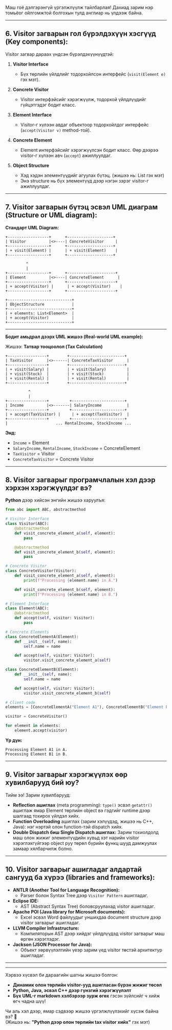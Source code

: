 Маш гоё дэлгэрэнгүй үргэлжлүүлж тайлбарлая! Дахиад зарим нэр томьёог ойлгомжтой болгохын тулд англиар нь үлдээж байна.

---

## 6. **Visitor загварын гол бүрэлдэхүүн хэсгүүд (Key components):**

Visitor загвар дараах үндсэн бүрэлдэхүүнүүдтэй:

1. **Visitor Interface**  
   - Бүх төрлийн үйлдлийг тодорхойлсон интерфейс (`visit(Element e)` гэх мэт).
   
2. **Concrete Visitor**  
   - Visitor интерфэйсийг хэрэгжүүлж, тодорхой үйлдлүүдийг гүйцэтгэдэг бодит класс.
   
3. **Element Interface**  
   - Visitor-г хүлээн авдаг объектоор тодорхойлдог интерфейс (`accept(Visitor v)` method-той).
   
4. **Concrete Element**  
   - Element интерфэйсийг хэрэгжүүлсэн бодит класс. Өөр дээрээ visitor-г хүлээн авч (`accept`) ажиллуулдаг.

5. **Object Structure**  
   - Хэд хэдэн элементүүдийг агуулах бүтэц. (жишээ нь: List<Element> гэх мэт)
   - Энэ structure нь бүх элементүүд дээр нэгэн зэрэг visitor-г ажиллуулдаг.

---

## 7. **Visitor загварын бүтэц эсвэл UML диаграм (Structure or UML diagram):**

**Стандарт UML Diagram:**

```plaintext
+------------------+      +--------------------+
| Visitor          |<>----| ConcreteVisitor     |
+------------------+      +--------------------+
| + visit(Element) |      | + visit(Element)    |
+------------------+      +--------------------+

         ^
         |
+------------------+      +---------------------+
| Element          |<>----| ConcreteElement      |
+------------------+      +---------------------+
| + accept(Visitor) |      | + accept(Visitor)    |
+------------------+      +---------------------+

+----------------------------+
| ObjectStructure            |
+----------------------------+
| + elements: List<Element>  |
| + accept(Visitor)          |
+----------------------------+
```

---
  
**Бодит амьдрал дээрх UML жишээ (Real-world UML example):**

Жишээ: **Татвар тооцоолол (Tax Calculation)**

```plaintext
+-----------------+        +------------------------+
| TaxVisitor      |<>------| ConcreteTaxVisitor      |
+-----------------+        +------------------------+
| + visit(Salary) |        | + visit(Salary)         |
| + visit(Stock)  |        | + visit(Stock)          |
| + visit(Rental) |        | + visit(Rental)         |
+-----------------+        +------------------------+

          ^
          |
+-----------------+         +-----------------------+
| Income          |<>-------| SalaryIncome           |
+-----------------+         +-----------------------+
| + accept(TaxVisitor) |     | + accept(TaxVisitor)  |
+-----------------+         +-----------------------+
|                     ... RentalIncome, StockIncome ...
```

**Энд:**
- `Income` = Element
- `SalaryIncome`, `RentalIncome`, `StockIncome` = ConcreteElement
- `TaxVisitor` = Visitor
- `ConcreteTaxVisitor` = Concrete Visitor

---

## 8. **Visitor загварыг програмчлалын хэл дээр хэрхэн хэрэгжүүлдэг вэ?**

**Python** дээр хийсэн энгийн жишээ харуулъя:

```python
from abc import ABC, abstractmethod

# Visitor Interface
class Visitor(ABC):
    @abstractmethod
    def visit_concrete_element_a(self, element):
        pass

    @abstractmethod
    def visit_concrete_element_b(self, element):
        pass

# Concrete Visitor
class ConcreteVisitor(Visitor):
    def visit_concrete_element_a(self, element):
        print(f"Processing {element.name} in A.")

    def visit_concrete_element_b(self, element):
        print(f"Processing {element.name} in B.")

# Element Interface
class Element(ABC):
    @abstractmethod
    def accept(self, visitor: Visitor):
        pass

# Concrete Elements
class ConcreteElementA(Element):
    def __init__(self, name):
        self.name = name

    def accept(self, visitor: Visitor):
        visitor.visit_concrete_element_a(self)

class ConcreteElementB(Element):
    def __init__(self, name):
        self.name = name

    def accept(self, visitor: Visitor):
        visitor.visit_concrete_element_b(self)

# Client code
elements = [ConcreteElementA("Element A1"), ConcreteElementB("Element B1")]

visitor = ConcreteVisitor()

for element in elements:
    element.accept(visitor)
```

**Үр дүн:**
```
Processing Element A1 in A.
Processing Element B1 in B.
```

---

## 9. **Visitor загварыг хэрэгжүүлэх өөр хувилбарууд бий юу?**

Тийм ээ! Зарим хувилбарууд:
- **Reflection ашиглах** (meta programming): `type()` эсвэл `getattr()` ашиглаж ямар Element төрлийн object вэ гэдгийг runtime дээр шалгаад тохирох үйлдэл хийх.
- **Function Overloading** ашиглах (зарим хэлүүдэд, жишээ нь C++, Java): нэг нэртэй олон function-тэй dispatch хийх.
- **Double Dispatch биш Single Dispatch ашиглах:** Зарим тохиолдолд маш олон жижиг элементүүдийн хувьд хэт нарийн visitor хэрэглэхгүйгээр object руу төрөл бүрийн функц шууд дамжуулах замаар хялбарчилж болно.

---

## 10. **Visitor загварыг ашигладаг алдартай сангууд ба хүрээ (libraries and frameworks):**

- **ANTLR (Another Tool for Language Recognition):** 
  - Parser болон Syntax Tree дээр `Visitor Pattern` ашигладаг.
- **Eclipse IDE:** 
  - AST (Abstract Syntax Tree) боловсруулахад visitor ашигладаг.
- **Apache POI (Java library for Microsoft documents):**
  - Excel эсвэл Word файлуудыг уншихдаа document structure дээр visitor загварыг ашигладаг.
- **LLVM Compiler Infrastructure:** 
  - Компиляторын AST дээр хийдэг үйлдлүүдэд visitor загварыг маш өргөн хэрэглэдэг.
- **Jackson (JSON Processor for Java):** 
  - Объект хөрвүүлэлтийн үеэр зарим үед visitor төстэй архитектур ашигладаг.

---

---
  
Хэрвээ хүсвэл би дараагийн шатны жишээ болгон:
- **Динамик олон төрлийн visitor-ууд ашигласан бүрэн жижиг төсөл**
- **Python, Java, эсвэл C++ дээр гүнзгий хэрэгжүүлэлт**
- **Бүх UML-г markdown хэлбэрээр зурж өгөх**
гэсэн зүйлсийг ч хийж өгч чадна шүү!

Чи аль хэл дээр, ямар сэдвээр жишээ үргэлжлүүлэхийг хүсэж байна вэ? 🚀  
(Жишээ нь: **"Python дээр олон төрлийн tax visitor хийх"** гэх мэт)